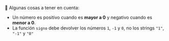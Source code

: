 :eyes: Algunas cosas a tener en cuenta: 

* Un número es positivo cuando es **mayor a 0** y negativo cuando es **menor a 0**.
* La función `signo` debe devolver los números `1`, `-1` y `0`, no los strings `"1"`, `"-1"` y `"0"`